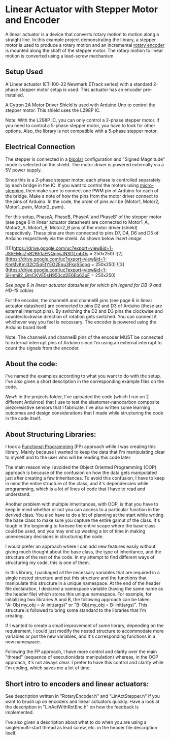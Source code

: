 # Linear Actuator with Stepper Motor and Encoder

A linear actuator is a device that converts rotary motion to motion along a straight line. In this example project demonstrating the library, a stepper motor is used to produce a rotary motion and an incremental [rotary encoder](https://howtomechatronics.com/tutorials/arduino/rotary-encoder-works-use-arduino/) is mounted along the shaft of the stepper motor. The rotary motion to linear motion is converted using a lead-screw mechanism.

## Setup Used

A Linear actuator (ET-100-22 Newmark ETrack series)  with a standard 2-phase stepper motor setup is used. This actuator has an encoder pre-installed.

A Cytron 2A Motor Driver Shield is used with Arduino Uno to control the stepper motor. This shield uses the L298P IC.

Note: With the L298P IC, you can only control a 2-phase stepper motor. If you need to control a 5-phase stepper motor, you have to look for other options. Also, the library is not compatible with a 5-phase stepper motor.

## Electrical Connection

The stepper is connected in a [bipolar](https://www.petervis.com/dictionary-of-digital-terms/unipolar-vs-bipolar-stepper/unipolar-vs-bipolar-stepper.html) configuration and "Signed Magnitude" mode is selected on the shield. The motor driver is powered externally via a 5V power supply.

Since this is a 2-phase stepper motor, each phase is controlled separately by each bridge in the IC. If you want to control the motors using [micro-stepping](https://www.rs-online.com/designspark/stepper-motors-and-drives-what-is-full-step-half-step-and-microstepping), then make sure to connect one PWM pin of Arduino for each of the bridge. Make a note of how the pins from the motor driver connect to the pins of Arduino. In the code, the order of pins will be {Motor1, Motor2, Motor1_pwm, Motor2_pwm}.

For this setup, PhaseA, PhaseB, PhaseA' and PhaseB' of the stepper motor (see page 6 in linear actuator datasheet) are connected to Motor1_A, Motor2_A, Motor1_B, Motor2_B pins of the motor driver (shield) respectively. These pins are then connected to pins D7, D4, D6 and D5 of Arduino respectively via the shield. As shown below *insert image*

![1](https://drive.google.com/uc?export=view&id=1-JS5EMniZpB2Bh1aENQqIyiJNSOLmbOs = 250x250)
![2](https://drive.google.com/uc?export=view&id=1-KmMvKml32Ct5qEtYEO2Epu3FkqS5cpq = 250x250)
![3](https://drive.google.com/uc?export=view&id=1-SHnmil2_GmCKVE5sH950cd2E6Eb63uF = 250x250)

*See page 6 in linear actuator datasheet for which pin legend for DB-9 and HD-15 cables* 

For the encoder, the channelA and channelB pins (see page 6 in linear actuator datasheet) are connected to pins D2 and D3 of Arduino (these are external interrupt pins). By switching the D2 and D3 pins the clockwise and counterclockwise direction of rotation gets switched. You can connect it whichever way you feel is necessary. The encoder is powered using the Arduino board itself.

Note: The channelA and channelB pins of the encoder MUST be connected to external interrupt pins of Arduino since I'm using an external interrupt to count the signals from the encoder.


## About the code:

I've named the examples according to what you want to do with the setup. I've also given a short description in the corresponding example files on the code.

*New!*: In the projects folder, I've uploaded the code (which I run on 2 different Arduinos) that I use to test the elastomer-nanocarbon composite piezoresistive sensors that I fabricate. I've also written some learning outcomes and design considerations that I made while structuring the code in the code itself.


## About Structuring Libraries:

I took a [Functional Programming](http://blog.jenkster.com/2015/12/what-is-functional-programming.html) (FP) approach while I was creating this library. Mainly because I wanted to keep the data that I'm manipulating clear to myself and to the user who will be reading this code later. 

The main reason why I avoided the Object Oriented Programming (OOP) approach is because of the confusion on how the data gets manipulated just after creating a few inheritances. To avoid this confusion, I have to keep in mind the entire structure of the class, and it's dependencies while programming, which is a lot of lines of code that I have to read and understand. 

Another problem with multiple inheritances, with OOP, is that you have to keep in mind whether or not you can access to a particular function in the derived class. You also have to do a lot of planning at the start while writing the base class to make sure you capture the entire gamut of the class. It's tough in the beginning to foresee the entire scope where the base class could be used, and you may end up wasting a lot of time in making unnecessary decisions in structuring the code.

I would prefer an approach where I can add new features easily without giving much thought about the base class, the type of inheritance, and the structure of the rest of the code. In my attempt to find different ways of structuring my code, this is one of them. 

In this library, I packaged all the necessary variables that are required in a single nested structure and put this structure and the functions that manipulate this structure in a unique namespace. At the end of the header file declaration, I declared a namespace variable (having the same name as the header file) which stores this unique namespace. For example, for initializing two libraries A and B, the following approach can be taken:
"A::Obj my_obj = A::init(args)" or "B::Obj my_obj = B::init(args)". This structure is followed to bring some standard to the libraries that I'm creating. 

If I wanted to create a small improvement of some library, depending on the requirement, I could just modify the nested structure to accommodate more variables or put the new variables, and it's corresponding functions in a new namespace. 

Following the FP approach, I have more control and clarity over the main "thread" (sequence of execution/data manipulation) whereas, in the OOP approach, it's not always clear. I prefer to have this control and clarity while I'm coding, which saves me a lot of time. 



## Short intro to encoders and linear actuators:

See description written in "RotaryEncoder.h" and "LinActStepper.h" if you want to brush up on encoders and linear actuators quickly. Have a look at the description in "LinActWithRotEnc.h" on how the feedback is implemented. 

I've also given a description about what to do when you are using a single/multi-start thread as lead screw, etc. in the header file description itself. 






